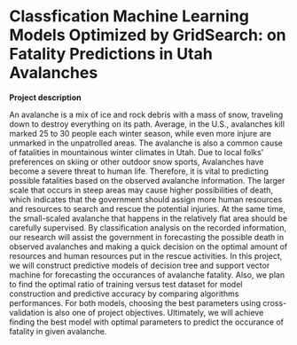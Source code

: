 # Classfication Machine Learning Models Optimized by GridSearch: on Fatality Predictions in Utah Avalanches

**Project description** 

An avalanche is a mix of ice and rock debris with a mass of snow, traveling down to destroy everything on its path. 
Average, in the U.S., avalanches kill marked 25 to 30 people each winter season, while even more injure are unmarked in the unpatrolled areas. 
The avalanche is also a common cause of fatalities in mountainous winter climates in Utah. Due to local folks' preferences on skiing or other outdoor snow sports, Avalanches have become a severe threat to human life. 
Therefore, it is vital to predicting possible fatalities based on the observed avalanche information. The larger scale that occurs in steep areas may cause higher possibilities of death, which indicates that the government should assign more human resources and resources to search and rescue the potential injuries. At the same time, the small-scaled avalanche that happens in the relatively flat area should be carefully supervised. By classification analysis on the recorded information, our research will assist the government in forecasting the possible death in observed avalanches and making a quick decision on the optimal amount of resources and human resources put in the rescue activities. In this project, we will construct predictive models of decision tree and support vector machine for forecasting the occurances of avalanche fatality. Also, we plan to find the optimal ratio of training versus test dataset for model construction and predictive accuracy by comparing algorithms performances. For both models, choosing the best parameters using cross-validation is also one of project objectives. Ultimately, we will achieve finding the best model with optimal parameters to predict the occurance of fatality in given avalanche. 

